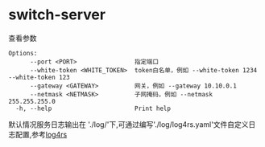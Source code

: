 # switch-server
查看参数
```
Options:
      --port <PORT>                指定端口
      --white-token <WHITE_TOKEN>  token白名单，例如 --white-token 1234 --white-token 123
      --gateway <GATEWAY>          网关，例如 --gateway 10.10.0.1
      --netmask <NETMASK>          子网掩码，例如 --netmask 255.255.255.0
  -h, --help                       Print help
```
默认情况服务日志输出在 './log/'下,可通过编写'./log/log4rs.yaml'文件自定义日志配置,参考[log4rs](https://github.com/estk/log4rs)
